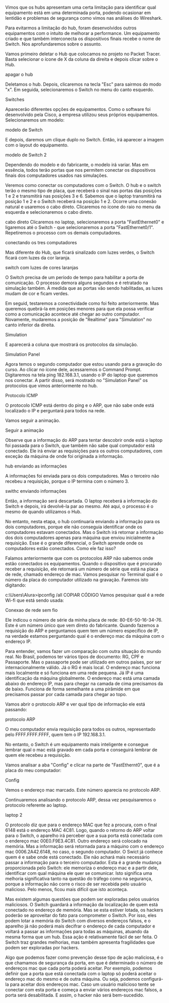 Vimos que os hubs apresentam uma certa limitação para identificar qual equipamento está em uma determinada porta, podendo ocasionar em lentidão e problemas de segurança como vimos nas análises do Wireshark.

Para evitarmos a limitação do hub, foram desenvolvidos outros equipamentos com o intuito de melhorar a performance. Um equipamento criado e que também interconecta os dispositivos finais recebe o nome de Switch. Nos aprofundaremos sobre o assunto.

Vamos primeiro deletar o Hub que colocamos no projeto no Packet Tracer. Basta selecionar o ícone de X da coluna da direita e depois clicar sobre o Hub.

apagar o hub

Deletamos o hub. Depois, clicaremos na tecla "Esc" para sairmos do modo "x". Em seguida, selecionaremos o Switch no menu do canto esquerdo.

Switches

Aparecerão diferentes opções de equipamentos. Como o software foi desenvolvido pela Cisco, a empresa utilizou seus próprios equipamentos. Selecionaremos um modelo:

modelo de Switch

E depois, daremos um clique duplo no Switch. Então, irá aparecer a imagem com o layout do equipamento.

modelo de Switch 2

Dependendo do modelo e do fabricante, o modelo irá variar. Mas em essência, todos terão portas que nos permitem conectar os dispositivos finais dos computadores usados nas simulações.

Veremos como conectar os computadores com o Switch. O hub e o switch terão o mesmo tipo de placa, que receberá o sinal nas portas das posições 1 e 2 e transmitirá nas posições 3 e 6. Sabemos que o laptop transmitirá na posição 1 e 2 e o Switch receberá na posição 1 e 2. Ocorre uma conexão natural e usaremos o cabo direto. Clicaremos no ícone do raio no menu da esquerda e selecionaremos o cabo direto.

cabo direto
Clicaremos no laptop, selecionaremos a porta "FastEthernet0" e ligaremos até o Switch - que selecionaremos a porta "FastEthernet0/1". Repetiremos o processo com os demais computadores.

conectando os tres computadores

Mas diferente do Hub, que ficará sinalizado com luzes verdes, o Switch ficará com luzes da cor laranja.

switch com luzes de cores laranjas

O Switch precisa de um período de tempo para habilitar a porta de comunicação. O processo demora alguns segundos e é retratado na simulação também. À medida que as portas vão sendo habilitadas, as luzes mudam de cor e ficam verdes.

Em seguid, testaremos a conectividade como foi feito anteriormente. Mas queremos quebrá-la em posições menores para que ela possa verificar como a comunicação acontece até chegar ao outro computador. Novamente, mudaremos a posição de "Realtime" para "Simulation" no canto inferior da direita.

Simulation

E aparecerá a coluna que mostrará os protocolos da simulação.

Simulation Panel

Agora temos o segundo computador que estou usando para a gravação do curso. Ao clicar no ícone dele, acessaremos o Command Prompt. Digitaremos na tela ping 182.168.3.1, usando o IP do laptop que queremos nos conectar. A partir disso, será mostrado no "Simulation Panel" os protocolos que vimos anteriormente no hub.

Protocolo ICMP

O protocolo ICMP está dentro do ping e o ARP, que não sabe onde está localizado o IP e perguntará para todos na rede.

Vamos seguir a animação.

Seguir a animação

Observe que a informação do ARP para tentar descobrir onde está o laptop foi passada para o Switch, que também não sabe qual computador está conectado. Ele irá enviar as requisições para os outros computadores, com exceção da máquina de onde foi originada a informação.

hub enviando as informações

A informações foi enviada para os dois computadores. Mas o terceiro não recebeu a requisição, porque o IP termina com o número 3.

swithc enviando informações

Então, a informação será descartada. O laptop receberá a informação do Switch e depois, irá devolvê-la par ao mesmo. Até aqui, o processo é o mesmo de quando utilizamos o Hub.

No entanto, nesta etapa, o hub continuaria enviando a informação para os dois computadores, porque ele não conseguia identificar onde os computadores estavam conectados. Mas o Switch irá retornar a informação dos dois computadores apenas para máquina que enviou inicialmente a requisição. Esse é o grande diferencial, o Switch aprende onde os computadores estão conectados. Como ele faz isso?

Falamos anteriormente que com os protocolos ARP não sabemos onde estão conectados os equipamentos. Quando o dispositivo que é procurado receber a requisição, ele retornará um número de série que está na placa de rede, chamado endereço de mac. Vamos pesquisar no Terminal qual é o número da placa do computador utilizado na gravação. Faremos isto digitando:

c:\Users\Alura>ipconfig /all
COPIAR CÓDIGO
Vamos pesquisar qual é a rede Wi-fi que está sendo usada:

Conexao de rede sem fio

Ele indicou o número de série da minha placa de rede: 80-E6-50-16-34-76. Este é um número único que vem direto do fabricante. Quando fazemos a requisição do ARP e perguntamos quem tem um número específico de IP, na verdade estamos perguntando qual é o endereço mac da máquina com o endereço IP.

Para entender, vamos fazer um comparação com outra situação do mundo real. No Brasil, podemos ter vários tipos de documento: RG, CPF e Passaporte. Mas o passaporte pode ser utilizado em outros países, por ser internacionalmente válido. Já o RG é mais local. O endereço mac funciona mais localmente e só funciona em uma rede pequena. Já IP é uma identificação da máquina globalmente. O endereço mac está uma camada abaixo do endereço IP, mas para chegar na camada de cima precisamos da de baixo. Funciona de forma semelhante a uma pirâmide em que precisamos passar por cada camada para chegar ao topo.

Vamos abrir o protocolo ARP e ver qual tipo de informação ele está passando:

protocolo ARP

O meu computador envia requisição para todos os outros, representado pelo FFFF.FFFF.FFFF, quem tem o IP 192.168.3.1.

No entanto, o Switch é um equipamento mais inteligente e consegue lembrar qual o mac está gravado em cada porta e conseguirá lembrar de quem ele recebeu a requisição.

Vamos analisar a aba "Config" e clicar na parte de "FastEthernt0", que é a placa do meu computador:

Config

Vemos o endereço mac marcado. Este número aparecia no protocolo ARP.

Continuaremos analisando o protocolo ARP, dessa vez pesquisaremos o protocolo referente ao laptop.

laptop 2

O protocolo diz que para o endereço MAC que fez a procura, com o final 6148 está o endereço MAC 4C81. Logo, quando o retorno do ARP voltar para o Switch, o aparelho irá perceber que a sua porta está conectada com o endereço mac 00E0.F9E3.4C81. Outro endereço será colocado na memória. Mas a informação será retornada para a máquino com o endereço mac 0006.2A42.6148, no caso, o segundo computador. O Swict já conhece quem é e sabe onde está conectado. Ele não achará mais necessário passar a informação para o terceiro computador. Esta é a grande mudança proporcionada pelo Switch: ele memoriza o endereço mac e a partir dele, identificar com qual máquina ele quer se comunicar. Isto significa uma melhoria significativa tanto na questão do tráfego como na segurança, porque a informação não corre o risco de ser recebida pelo usuário malicioso. Pelo menos, ficou mais difícil que isto aconteça.

Mas existem algumas questões que podem ser exploradas pelos usuários maliciosos. O Switch guardará a informação da localização de quem está conectado no endereço de memória. Mas se esta estiver lotada, os hackers poderão se aproveitar do fato para comprometer o Switch. Por isso, eles podem lotar a memória do Switch com diversos endereços falsos, e o aparelho já não poderá mais decifrar o endereço de cada computador e voltará a passar as informações para todas as máquinas, atuando da mesma forma que um hub. Essa ação é relativamente fácil de ser feita. O Switch traz grandes melhorias, mas também apresenta fragilidades que podem ser exploradas por hackers.

Algo que podemos fazer como prevenção desse tipo de ação maliciosa, é o que chamamos de segurança da porta, em que é determinado o número de endereços mac que cada porta poderá aceitar. Por exemplo, podemos definir que a porta que está conectada com o laptop só poderá aceitar o endereço mac do mesmo e de outra máquina. Ou seja, podemos configurá-la para aceitar dois endereços mac. Caso um usuário malicioso tente se conectar com esta porta e começa a enviar vários endereços mac falsos, a porta será desabilitada. E assim, o hacker não será bem-sucedido.